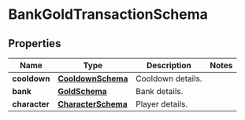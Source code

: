 
# BankGoldTransactionSchema

## Properties
Name | Type | Description | Notes
------------ | ------------- | ------------- | -------------
**cooldown** | [**CooldownSchema**](CooldownSchema.md) | Cooldown details. | 
**bank** | [**GoldSchema**](GoldSchema.md) | Bank details. | 
**character** | [**CharacterSchema**](CharacterSchema.md) | Player details. | 



